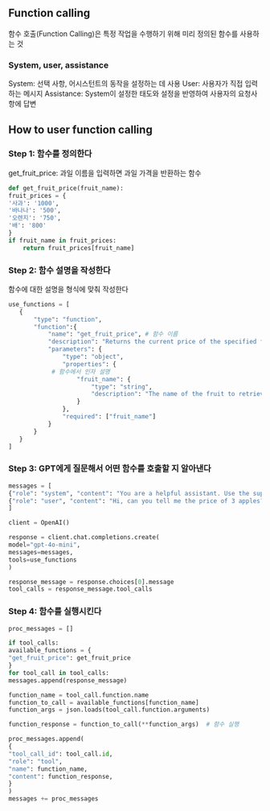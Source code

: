 
## Function calling
함수 호출(Function Calling)은 특정 작업을 수행하기 위해 미리 정의된 함수를 사용하는 것

### System, user, assistance
System: 선택 사항,  어시스턴트의 동작을 설정하는 데 사용
User: 사용자가 직접 입력하는 메시지
Assistance: System이 설정한 태도와 설정을 반영하여 사용자의 요청사항에 답변

## How to user function calling

### Step 1: 함수를 정의한다
get_fruit_price: 과일 이름을 입력하면 과일 가격을 반환하는 함수

```python
def get_fruit_price(fruit_name):
fruit_prices = {
'사과': '1000',
'바나나': '500',
'오렌지': '750',
'배': '800'
}
if fruit_name in fruit_prices:
	return fruit_prices[fruit_name]
```
### Step 2: 함수 설명을 작성한다
함수에 대한 설명을 형식에 맞춰 작성한다
```python
use_functions = [
   {
       "type": "function",
       "function":{
           "name": "get_fruit_price", # 함수 이름
           "description": "Returns the current price of the specified fruit.", # 함수에 대한 설명
           "parameters": {
               "type": "object",
               "properties": {
		    # 함수에서 인자 설명
                   "fruit_name": {
                       "type": "string",
                       "description": "The name of the fruit to retrieve the price for (e.g., '사과', '바나나')."
                   }
               },
               "required": ["fruit_name"] 
           }
       }
   }
]

```

### Step 3: GPT에게 질문해서 어떤 함수를 호출할 지 알아낸다
```python
messages = [
{"role": "system", "content": "You are a helpful assistant. Use the supplied tools to retrieve fruit prices for the user."},
{"role": "user", "content": "Hi, can you tell me the price of 3 apples?"}
]

client = OpenAI()

response = client.chat.completions.create(
model="gpt-4o-mini",
messages=messages,
tools=use_functions
)

response_message = response.choices[0].message
tool_calls = response_message.tool_calls

```

### Step 4: 함수를 실행시킨다
```python
proc_messages = []

if tool_calls:
available_functions = {
"get_fruit_price": get_fruit_price
}
for tool_call in tool_calls:
messages.append(response_message) 

function_name = tool_call.function.name
function_to_call = available_functions[function_name]
function_args = json.loads(tool_call.function.arguments)

function_response = function_to_call(**function_args)  # 함수 실행

proc_messages.append(
{
"tool_call_id": tool_call.id,
"role": "tool",
"name": function_name,
"content": function_response,
}
)
messages += proc_messages

```
